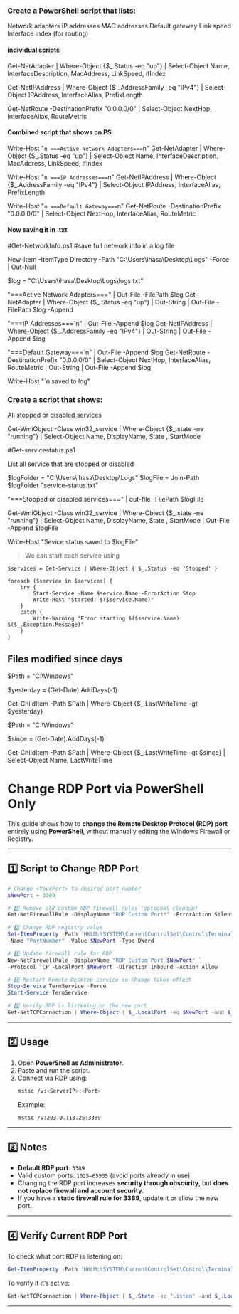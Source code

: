 
### Create a PowerShell script that lists:
Network adapters IP addresses MAC addresses Default gateway Link speed Interface index (for routing)

#### individual scripts
Get-NetAdapter | Where-Object {$_.Status -eq "up"} | Select-Object Name, InterfaceDescription, MacAddress, LinkSpeed, ifIndex

Get-NetIPAddress | Where-Object {$_.AddressFamily -eq "IPv4"} | Select-Object IPAddress, InterfaceAlias, PrefixLength

Get-NetRoute -DestinationPrefix "0.0.0.0/0" | Select-Object NextHop, InterfaceAlias, RouteMetric

#### Combined script that shows on PS
Write-Host "`n ===Active Network Adapters===`n"
Get-NetAdapter | Where-Object {$_.Status -eq "up"} | Select-Object Name, InterfaceDescription, MacAddress, LinkSpeed, ifIndex

Write-Host "`n ===IP Addresses===`n"
Get-NetIPAddress | Where-Object {$_.AddressFamily -eq "IPv4"} | Select-Object IPAddress, InterfaceAlias, PrefixLength

Write-Host "`n ===Default Gateway===`n"
Get-NetRoute -DestinationPrefix "0.0.0.0/0" | Select-Object NextHop, InterfaceAlias, RouteMetric

#### Now saving it in .txt

#Get-NetworkInfo.ps1
#save full network info in a log file

New-Item -ItemType Directory -Path "C:\Users\ihasa\Desktop\Logs" -Force | Out-Null

$log = "C:\Users\ihasa\Desktop\Logs\logs.txt"

"===Active Network Adapters===" | Out-File -FilePath $log
Get-NetAdapter | Where-Object {$_.Status -eq "up"} | Out-String | Out-File -FilePath $log -Append

"===IP Addresses===`n" | Out-File -Append $log
Get-NetIPAddress | Where-Object {$_.AddressFamily -eq "IPv4"} | Out-String | Out-File -Append $log

"===Default Gateway===`n" | Out-File -Append $log
Get-NetRoute -DestinationPrefix "0.0.0.0/0" | Select-Object NextHop, InterfaceAlias, RouteMetric | Out-String | Out-File -Append $log

Write-Host "`n saved to log"

### Create a script that shows:

All stopped or disabled services

Get-WmiObject -Class win32_service | Where-Object {$_.state -ne "running"} | Select-Object Name, DisplayName, State , StartMode

#Get-servicestatus.ps1

List all service that are stopped or disabled 

$logFolder = "C:\Users\ihasa\Desktop\Logs"
$logFile = Join-Path $logFolder "service-status.txt"

"===Stopped or disabled services===" | out-file -FilePath $logFile

Get-WmiObject -Class win32_service | Where-Object {$_.state -ne "running"} | Select-Object Name, DisplayName, State , StartMode |  Out-File -Append $logFile

Write-Host "Sevice status saved to $logFile"

> We can start each service using 

```
$services = Get-Service | Where-Object { $_.Status -eq 'Stopped' }

foreach ($service in $services) {
    try {
        Start-Service -Name $service.Name -ErrorAction Stop
        Write-Host "Started: $($service.Name)"
    }
    catch {
        Write-Warning "Error starting $($service.Name): $($_.Exception.Message)"
    }
}

```



## Files modified since days

$Path = "C:\Windows"

$yesterday = (Get-Date).AddDays(-1)

Get-ChildItem -Path $Path | Where-Object {$_.LastWriteTime -gt $yesterday}


$Path = "C:\Windows"

$since = (Get-Date).AddDays(-1)

Get-ChildItem -Path $Path | Where-Object {$_.LastWriteTime -gt $since} | Select-Object Name, LastWriteTime


# Change RDP Port via PowerShell Only

This guide shows how to **change the Remote Desktop Protocol (RDP) port** entirely using **PowerShell**, without manually editing the Windows Firewall or Registry.

---

## **1️⃣ Script to Change RDP Port**

```powershell
# Change <YourPort> to desired port number
$NewPort = 3389

# 1️⃣ Remove old custom RDP firewall rules (optional cleanup)
Get-NetFirewallRule -DisplayName "RDP Custom Port*" -ErrorAction SilentlyContinue | Remove-NetFirewallRule

# 2️⃣ Change RDP registry value
Set-ItemProperty -Path 'HKLM:\SYSTEM\CurrentControlSet\Control\Terminal Server\WinStations\RDP-Tcp' `
-Name "PortNumber" -Value $NewPort -Type DWord

# 3️⃣ Update firewall rule for RDP
New-NetFirewallRule -DisplayName "RDP Custom Port $NewPort" `
-Protocol TCP -LocalPort $NewPort -Direction Inbound -Action Allow

# 4️⃣ Restart Remote Desktop service so change takes effect
Stop-Service TermService -Force
Start-Service TermService

# 5️⃣ Verify RDP is listening on the new port
Get-NetTCPConnection | Where-Object { $_.LocalPort -eq $NewPort -and $_.State -eq "Listen" }
```

---

## **2️⃣ Usage**
1. Open **PowerShell as Administrator**.
2. Paste and run the script.
3. Connect via RDP using:
   ```bash
   mstsc /v:<ServerIP>:<Port>
   ```
   Example:
   ```bash
   mstsc /v:203.0.113.25:3389
   ```

---

## **3️⃣ Notes**
- **Default RDP port**: `3389`
- Valid custom ports: `1025–65535` (avoid ports already in use)
- Changing the RDP port increases **security through obscurity**, but **does not replace firewall and account security**.
- If you have a **static firewall rule for 3389**, update it or allow the new port.

---

## **4️⃣ Verify Current RDP Port**
To check what port RDP is listening on:
```powershell
Get-ItemProperty -Path 'HKLM:\SYSTEM\CurrentControlSet\Control\Terminal Server\WinStations\RDP-Tcp' PortNumber
```
To verify if it’s active:
```powershell
Get-NetTCPConnection | Where-Object { $_.State -eq "Listen" -and $_.LocalPort -ge 1024 } | Sort-Object LocalPort
```

---





